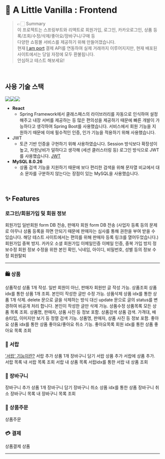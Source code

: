 🍦 A Little Vanilla : Frontend
================
> 👉🏻 Summary <br />
> 이 프로젝트는 스프링부트와 리액트로 회원가입, 로그인, 카카오로그인, 상품 등록/조회/수정/삭제/좋아요/장바구니/구매 등 <br />
> 다양한 쇼핑몰 서비스를 제공하기 위해 만들어졌습니다. <br />
> 현재 [I am port](https://www.iamport.kr/?gclid=CjwKCAjws8yUBhA1EiwAi_tpEawr0NbpwdG_4bW9KRPVRXXVEdwQ32yO8SyXEhMBfxiqHIml3c8uxhoC2nYQAvD_BwE, "Iamport link") 결제 API를 연동하여 실제 거래까지 이루어지지만, 현재 배포된 사이트에서는 당일 자정에 모두 환불됩니다.<br />
> 안심하고 테스트 해보세요!
<br>

## 사용 기술 스택
<img src="https://img.shields.io/badge/React-61DAFB?style=for-the-badge&logo=React&logoColor=white"></img><img src="https://img.shields.io/badge/mysql-4479A1?style=for-the-badge&logo=mysql&logoColor=white"><img src="https://img.shields.io/badge/Jenkins-D24939?style=for-the-badge&logo=Jenkins&logoColor=white">
+ **React**
  + Spring Framework에서 클래스패스의 라이브러리를 자동으로 인식하여 설정해주고 내장 서버를 제공하는 등 많은 편의성을 제공하기 때문에 빠른 개발이 가능하다고 생각하여 Spring Boot를 사용했습니다.
서비스에서 회원 기능을 지원하기 때문에 이에 필수적인 인증, 인가 기능을 적용하기 위해 사용했습니다.
+ JWT
  + 토큰 기반 인증을 구현하기 위해 사용하였습니다. Session 방식보다 확장성이 높고, 자원낭비가 덜하다고 생각해 (세션 클러스터링 등) 로그인 방식으로 JWT를 사용했습니다. [JWT](https://blog.naver.com/ghdalswl77/222517833354) 
+ **MySQL 8.0.26**
  + 상품 검색 기능을 지원하기 때문에 보다 편리한 검색을 위해 문자열 비교에서 대소 문자를 구분하지 않는다는 장점이 있는 MySQL을 사용했습니다.

<br />

## ✨ Features

### 로그인/회원가입 및 회원 정보
회원가입
일반회원 form DB 전송, 판매자 회원 form DB 전송 (사업자 등록 등의 문제로 아무나 상품 등록을 하면 안되기 때문에 판매자는 심사를 통해 권한을 부여 받을 수 있습니다. 해당 테스트 사이트에서는 편의를 위해 판매자 등록 링크를 열어두었습니다.) 회원가입 중복 방지.
카카오 소셜 회원가입
이메일인증
이메일 인증, 중복 가입 방지
정보수정
회원 정보 수정을 위한 본인 확인, 닉네임, 아이디, 비밀번호, 성별 등의 정보 수정
회원탈퇴
<br />
<hr />



### 🛍 상품
상품작성
상품 1개 작성. 일반 회원이 아닌, 판매자 회원만 글 작성 가능.
상품조회
상품 idx를 통한 상품 1개 조회. 본인이 작성한 글만 수정 가능.
상품삭제
상품 idx를 통한 상품 1개 삭제. delete 문으로 글을 삭제하는 방식 대신 update 문으로 글의 status를 변경하여 비공개 처리 합니다. 본인이 작성한 글만 삭제 가능.
상품수정
상품목록
모든 상품 목록 조회. 상품명, 판매자, 상품 사진 등 정보 포함. 
상품검색
상품 검색. 가격대, 배송타입, 이미지만 보기 등 정렬 검색 기능. 상품명, 판매자, 상품 사진 등 정보 포함.
좋아요
상품 idx를 통한 상품 좋아요/좋아요 취소 기능.
좋아요목록
회원 idx를 통한 상품 좋아요 목록 조회
<br />



###  🧺 서랍
['서랍' 기능이란?](https://blog.naver.com/ghdalswl77/222695713878, "link")
서랍 추가
상품 1개 장바구니 담기
서랍 상품 추가
서랍에 상품 추가.
서랍 목록
내 서랍 목록 조회
서랍 내 상품 목록
서랍idx를 통한 서랍 내 상품 조회
<br />


### 🛒 장바구니
장바구니 추가
상품 1개 장바구니 담기
장바구니 취소
상품 idx를 통한 상품 장바구니 취소
장바구니 목록
내 장바구니 목록 조회
<br />


### 📝 상품주문
상품주문
<br />

### 💳 결제
상품결제
상품
<hr />

